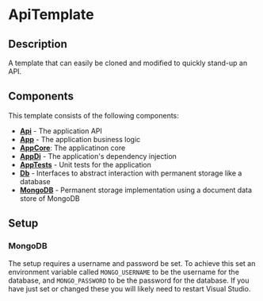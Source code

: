 # ApiTemplate
## Description
A template that can easily be cloned and modified to quickly stand-up an API.

## Components
This template consists of the following components:

* **[Api](./Api/README.md)** - The application API
* **[App](./App/README.md)** - The application business logic
* **[AppCore](./AppCore/README.md)**: The applicatinon core
* **[AppDi](./AppDi/README.md)** - The application's dependency injection
* **[AppTests](./AppTests/README.md)** - Unit tests for the application
* **[Db](./Db/README.md)** - Interfaces to abstract interaction with permanent storage like a database
* **[MongoDB](./MongoDb/README.md)** - Permanent storage implementation using a document data store of MongoDB

## Setup
### MongoDB
The setup requires a username and password be set. To achieve this set an environment variable called `MONGO_USERNAME` to be the username for the database, and `MONGO_PASSWORD` to be the password for the database.  If you have just set or changed these you will likely need to restart Visual Studio.